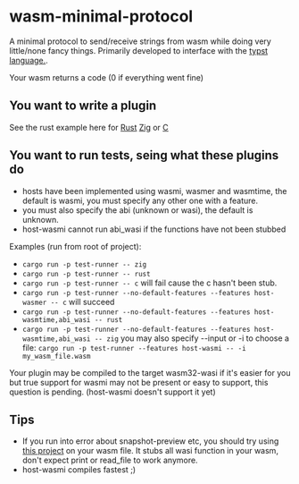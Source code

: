 # wasm-minimal-protocol
A minimal protocol to send/receive strings from wasm while doing very little/none fancy things. 
Primarily developed to interface with the [typst language.](https://typst.app/).

Your wasm returns a code (0 if everything went fine)

## You want to write a plugin
See the rust example here for  [Rust](examples/hello_rust/) [Zig](examples/hello_zig/) or [C](examples/hello_c/)

## You want to run tests, seing what these plugins do
- hosts have been implemented using wasmi, wasmer and wasmtime, the default is wasmi, you must specify any other one with a feature.
- you must also specify the abi (unknown or wasi), the default is unknown.
- host-wasmi cannot run abi_wasi if the functions have not been stubbed

Examples (run from root of project):
- `cargo run -p test-runner -- zig`
- `cargo run -p test-runner -- rust`
- `cargo run -p test-runner -- c` will fail cause the c hasn't been stub.
- `cargo run -p test-runner --no-default-features --features host-wasmer -- c` will succeed
- `cargo run -p test-runner --no-default-features --features host-wasmtime,abi_wasi -- rust`
- `cargo run -p test-runner --no-default-features --features host-wasmtime,abi_wasi -- zig`
you may also specify --input or -i to choose a file:
`cargo run -p test-runner --features host-wasmi -- -i my_wasm_file.wasm`


Your plugin may be compiled to the target wasm32-wasi if it's easier for you but true support for wasmi may not be present or easy to support, this question is pending. (host-wasmi doesn't support it yet)


## Tips
- If you run into error about snapshot-preview etc, you should try using [this project](https://github.com/near/wasi-stub) on your wasm file. It stubs all wasi function in your wasm, don't expect print or read_file to work anymore.
- host-wasmi compiles fastest ;)
